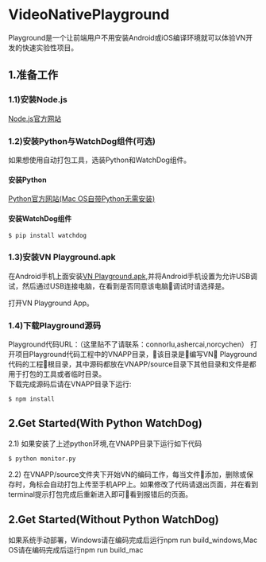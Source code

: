 # VideoNativePlayground

Playground是一个让前端用户不用安装Android或iOS编译环境就可以体验VN开发的快速实验性项目。

## 1.准备工作

### 1.1)安装Node.js

[Node.js官方网站](https://nodejs.org/en/)

### 1.2)安装Python与WatchDog组件(可选)

如果想使用自动打包工具，选装Python和WatchDog组件。  

#### 安装Python

[Python官方网站(Mac OS自带Python无需安装)](https://www.python.org/)

#### 安装WatchDog组件

```shell
$ pip install watchdog
```

### 1.3)安装VN Playground.apk

在Android手机上面安装[VN Playground.apk](https://share.weiyun.com/5ORk34g),并将Android手机设置为允许USB调试，然后通过USB连接电脑，在看到是否同意该电脑调试时请选择是。  

打开VN Playground App。

### 1.4)下载Playground源码

Playground代码URL：（这里贴不了请联系：connorlu,ashercai,norcychen）
打开项目Playground代码工程中的VNAPP目录，该目录是编写VN Playground代码的工程根目录，其中源码都放在VNAPP/source目录下其他目录和文件是都用于打包的工具或者临时目录。  
下载完成源码后请在VNAPP目录下运行:
```shell
$ npm install
```

## 2.Get Started(With Python WatchDog)

2.1) 如果安装了上述python环境,在VNAPP目录下运行如下代码
```shell
$ python monitor.py
```

2.2) 在VNAPP/source文件夹下开始VN的编码工作，每当文件添加，删除或保存时，角标会自动打包上传至手机APP上。如果修改了代码请退出页面，并在看到terminal提示打包完成后重新进入即可看到报错后的页面。

## 2.Get Started(Without Python WatchDog)

如果系统手动部署，Windows请在编码完成后运行npm run build_windows,Mac OS请在编码完成后运行npm run build_mac
